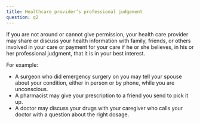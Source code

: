 ```yaml
---
title: Healthcare provider’s professional judgement
question: q2
---
```


If you are not around or cannot give permission, your health care provider may share or discuss your health information with family, friends, or others involved in your care or payment for your care if he or she believes, in his or her professional judgment, that it is in your best interest.

For example:

- A surgeon who did emergency surgery on you may tell your spouse about your condition, either in person or by phone, while you are unconscious.
- A pharmacist may give your prescription to a friend you send to pick it up.
- A doctor may discuss your drugs with your caregiver who calls your doctor with a question about the right dosage.